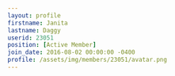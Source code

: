 ```yaml
---
layout: profile
firstname: Janita
lastname: Daggy
userid: 23051
position: [Active Member]
join_date: 2016-08-02 00:00:00 -0400
profile: /assets/img/members/23051/avatar.png
---
```

